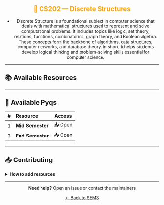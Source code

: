 <div align = "center" style="color:orange">

## 🔌 CS202 — Discrete Structures

</div>

<div align = "center">
    
- Discrete Structure is a foundational subject in computer science that deals with mathematical structures used to represent and solve computational problems. It includes topics like logic, set theory, relations, functions, combinatorics, graph theory, and Boolean algebra. These concepts form the backbone of algorithms, data structures, computer networks, and database theory. In short, it helps students develop logical thinking and problem-solving skills essential for computer science.
    
</div>

---

## 📚 Available Resources

<div align="center">

<PDFViewer :resources="[
  { name: 'Syllabus', fileId: '1t3vTkikrRGMes3DhQXW9fC55CiNwqGiX' },
  { name: 'Discrete Mathematics by Rosen', fileId: '1bI2LeX2RhcSg1xgZtz_ADcm6789WULGU' }
]" />

</div>

---

## 📑 Available Pyqs

<div align="center">

|  #  | Resource         |             Access             |
| :-: | :--------------- | :----------------------------: |
|  1  | **Mid Semester** | [📥 Open](./PYQ/Mid-Semester/) |
|  2  | **End Semester** | [📥 Open](./PYQ/End-Semester/) |

</div>

---

## 📤 Contributing

<details>
<summary><b>How to add resources</b></summary>

### Option A: Upload PDFs

```
CE102/
├── CE102_Mid_2024.pdf
├── CE102_End_2023.pdf
└── CE102_Notes_TopicX.pdf
```

### Option B: Add Drive Links (Recommended)

Add your Google Drive share link to the table above following the existing format.

**📝 Naming Convention**

- For exams: `CE102_Mid_YYYY.pdf` or `CE102_End_YYYY.pdf`
- For notes: `CE102_Lecture#_Topic.pdf`
- For assignments: `CE102_Assignment#_YYYY.pdf`

> 💡 **Important:** Only add files you have permission to share

</details>

---

<div align="center">

**Need help?** Open an issue or contact the maintainers

[← Back to SEM3](../)

</div>
